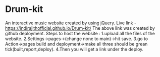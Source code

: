 # Drum-kit
An interactive music website created by using jQuery.
Live link - https://indirajithofficial.github.io/Drum-kit/
The above link was created by github deployment.
Steps to host the website :
1.upload all the files of the website.
2.Settings->pages->(change none to main)->hit save.
3.go to Action->pages build and deployment->make all three should be grean tick(built,report,deploy).
4.Then you will get a link under the deploy.

